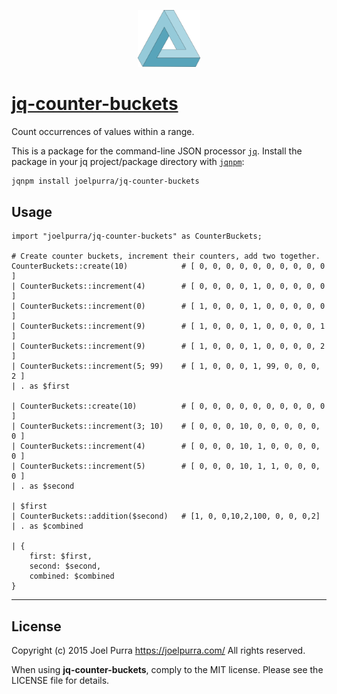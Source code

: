 <p align="center">
  <a href="https://github.com/joelpurra/jqnpm"><img src="https://raw.githubusercontent.com/joelpurra/jqnpm/master/resources/logotype/penrose-triangle.svg?sanitize=true" alt="jqnpm logotype, a Penrose triangle" width="100" border="0" /></a>
</p>

# [jq-counter-buckets](https://github.com/joelpurra/jq-counter-buckets)

Count occurrences of values within a range.

This is a package for the command-line JSON processor [`jq`](https://stedolan.github.io/jq/). Install the package in your jq project/package directory with [`jqnpm`](https://github.com/joelpurra/jqnpm):

```bash
jqnpm install joelpurra/jq-counter-buckets
```



## Usage


```jq
import "joelpurra/jq-counter-buckets" as CounterBuckets;

# Create counter buckets, increment their counters, add two together.
CounterBuckets::create(10)            # [ 0, 0, 0, 0, 0, 0, 0, 0, 0, 0 ]
| CounterBuckets::increment(4)        # [ 0, 0, 0, 0, 1, 0, 0, 0, 0, 0 ]
| CounterBuckets::increment(0)        # [ 1, 0, 0, 0, 1, 0, 0, 0, 0, 0 ]
| CounterBuckets::increment(9)        # [ 1, 0, 0, 0, 1, 0, 0, 0, 0, 1 ]
| CounterBuckets::increment(9)        # [ 1, 0, 0, 0, 1, 0, 0, 0, 0, 2 ]
| CounterBuckets::increment(5; 99)    # [ 1, 0, 0, 0, 1, 99, 0, 0, 0, 2 ]
| . as $first

| CounterBuckets::create(10)          # [ 0, 0, 0, 0, 0, 0, 0, 0, 0, 0 ]
| CounterBuckets::increment(3; 10)    # [ 0, 0, 0, 10, 0, 0, 0, 0, 0, 0 ]
| CounterBuckets::increment(4)        # [ 0, 0, 0, 10, 1, 0, 0, 0, 0, 0 ]
| CounterBuckets::increment(5)        # [ 0, 0, 0, 10, 1, 1, 0, 0, 0, 0 ]
| . as $second

| $first
| CounterBuckets::addition($second)   # [1, 0, 0,10,2,100, 0, 0, 0,2]
| . as $combined

| {
	first: $first,
	second: $second,
	combined: $combined
}
```



---

## License
Copyright (c) 2015 Joel Purra <https://joelpurra.com/>
All rights reserved.

When using **jq-counter-buckets**, comply to the MIT license. Please see the LICENSE file for details.
